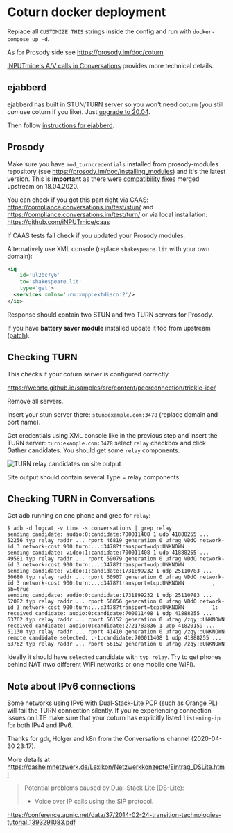 # Coturn docker deployment

Replace all `CUSTOMIZE THIS` strings inside the config and run with `docker-compose up -d`.

As for Prosody side see https://prosody.im/doc/coturn

[iNPUTmice's A/V calls in Conversations](https://gist.github.com/iNPUTmice/a28c438d9bbf3f4a3d4c663ffaa224d9#av-calls-in-conversations) provides more technical details.

## ejabberd

ejabberd has built in STUN/TURN server so you won't need coturn (you still *can* use coturn if you like). Just [upgrade to 20.04](https://www.process-one.net/blog/ejabberd-20-04/).

Then follow [instructions for ejabberd](https://gist.github.com/iNPUTmice/a28c438d9bbf3f4a3d4c663ffaa224d9#instructions-for-ejabberd).

## Prosody

Make sure you have `mod_turncredentials` installed from prosody-modules repository (see https://prosody.im/doc/installing_modules) and it's the latest version. This is **important** as there were [compatibility fixes](https://hg.prosody.im/prosody-modules/rev/bbfcd786cc78) merged upstream on 18.04.2020.

You can check if you got this part right via CAAS: https://compliance.conversations.im/test/stun/ and https://compliance.conversations.im/test/turn/ or via local installation: https://github.com/iNPUTmice/caas

If CAAS tests fail check if you updated your Prosody modules.

Alternatively use XML console (replace `shakespeare.lit` with your own domain):

```xml
<iq
    id='ul2bc7y6'
    to='shakespeare.lit'
    type='get'>
  <services xmlns='urn:xmpp:extdisco:2'/>
</iq>
```

Response should contain two STUN and two TURN servers for Prosody.

If you have **battery saver module** installed update it too from upstream ([patch](https://hg.prosody.im/prosody-modules/rev/19c5bfc3a241)).

## Checking TURN

This checks if your coturn server is configured correctly.

https://webrtc.github.io/samples/src/content/peerconnection/trickle-ice/

Remove all servers.

Insert your stun server there: `stun:example.com:3478` (replace domain and port name).

Get credentials using XML console like in the previous step and insert the TURN server: `turn:example.com:3478` select `relay` checkbox and click Gather candidates. You should get some `relay` components.

![TURN relay candidates on site output](relay.png)

Site output should contain several Type = relay components.

## Checking TURN in Conversations

Get adb running on one phone and grep for `relay`:

```
$ adb -d logcat -v time -s conversations | grep relay
sending candidate: audio:0:candidate:700011408 1 udp 41888255 ... 52256 typ relay raddr ... rport 46819 generation 0 ufrag VDdO network-id 3 network-cost 900:turn:...:3478?transport=udp:UNKNOWN
sending candidate: video:1:candidate:700011408 1 udp 41888255 ... 49581 typ relay raddr ... rport 59079 generation 0 ufrag VDdO network-id 3 network-cost 900:turn:...:3478?transport=udp:UNKNOWN
sending candidate: video:1:candidate:1731899232 1 udp 25110783 ... 50680 typ relay raddr ... rport 60907 generation 0 ufrag VDdO network-id 3 network-cost 900:turn:...:3478?transport=tcp:UNKNOWN         , sb=true
sending candidate: audio:0:candidate:1731899232 1 udp 25110783 ... 52082 typ relay raddr ... rport 56856 generation 0 ufrag VDdO network-id 3 network-cost 900:turn:...:3478?transport=tcp:UNKNOWN         1:
received candidate: audio:0:candidate:700011408 1 udp 41888255 ... 63762 typ relay raddr ... rport 56152 generation 0 ufrag /zqy::UNKNOWN
received candidate: audio:0:candidate:2721783836 1 udp 41820159 ... 51130 typ relay raddr ... rport 41410 generation 0 ufrag /zqy::UNKNOWN
remote candidate selected: :-1:candidate:700011408 1 udp 41888255 ... 63762 typ relay raddr ... rport 56152 generation 0 ufrag /zqy::UNKNOWN
```

Ideally it should have `selected` candidate with `typ relay`. Try to get phones behind NAT (two different WiFi networks or one mobile one WiFi).

## Note about IPv6 connections

Some networks using IPv6 with Dual-Stack-Lite PCP (such as Orange PL) will fail the TURN connection silently. If you're experiencing connection issues on LTE make sure that your coturn has explicitly listed `listening-ip` for both IPv4 and IPv6.

Thanks for gdr, Holger and k8n from the Conversations channel (2020-04-30 23:17).

More details at https://dasheimnetzwerk.de/Lexikon/Netzwerkkonzepte/Eintrag_DSLite.html

> Potential problems caused by Dual-Stack Lite (DS-Lite):
> * Voice over IP calls using the SIP protocol.

https://conference.apnic.net/data/37/2014-02-24-transition-technologies-tutorial_1393291083.pdf

